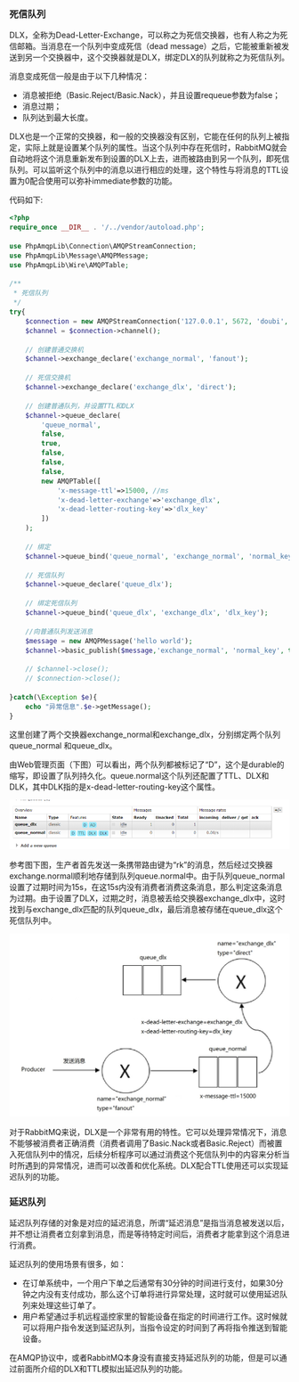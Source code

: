### 死信队列

DLX，全称为Dead-Letter-Exchange，可以称之为死信交换器，也有人称之为死信邮箱。当消息在一个队列中变成死信（dead message）之后，它能被重新被发送到另一个交换器中，这个交换器就是DLX，绑定DLX的队列就称之为死信队列。

消息变成死信一般是由于以下几种情况：

- 消息被拒绝（Basic.Reject/Basic.Nack），并且设置requeue参数为false；
- 消息过期；
- 队列达到最大长度。

DLX也是一个正常的交换器，和一般的交换器没有区别，它能在任何的队列上被指定，实际上就是设置某个队列的属性。当这个队列中存在死信时，RabbitMQ就会自动地将这个消息重新发布到设置的DLX上去，进而被路由到另一个队列，即死信队列。可以监听这个队列中的消息以进行相应的处理，这个特性与将消息的TTL设置为0配合使用可以弥补immediate参数的功能。

代码如下:

```php
<?php
require_once __DIR__ . '/../vendor/autoload.php';

use PhpAmqpLib\Connection\AMQPStreamConnection;
use PhpAmqpLib\Message\AMQPMessage;
use PhpAmqpLib\Wire\AMQPTable;

/**
 * 死信队列
 */
try{
    $connection = new AMQPStreamConnection('127.0.0.1', 5672, 'doubi', '123456');
	$channel = $connection->channel();
    
	// 创建普通交换机
	$channel->exchange_declare('exchange_normal', 'fanout');

	// 死信交换机
	$channel->exchange_declare('exchange_dlx', 'direct');

	// 创建普通队列，并设置TTL和DLX
	$channel->queue_declare(
	    'queue_normal',
	    false,
	    true,
	    false,
	    false,
	    false,
	    new AMQPTable([
	        'x-message-ttl'=>15000,	//ms
	        'x-dead-letter-exchange'=>'exchange_dlx',
	        'x-dead-letter-routing-key'=>'dlx_key'
	    ])
	);

	// 绑定
	$channel->queue_bind('queue_normal', 'exchange_normal', 'normal_key');

	// 死信队列
	$channel->queue_declare('queue_dlx');

	// 绑定死信队列
	$channel->queue_bind('queue_dlx', 'exchange_dlx', 'dlx_key');

	//向普通队列发送消息
	$message = new AMQPMessage('hello world');
	$channel->basic_publish($message,'exchange_normal', 'normal_key', true);

	// $channel->close();
	// $connection->close();

}catch(\Exception $e){
	echo "异常信息".$e->getMessage();
}

```



这里创建了两个交换器exchange_normal和exchange_dlx，分别绑定两个队列queue_normal 和queue_dlx。

由Web管理页面（下图）可以看出，两个队列都被标记了“D”，这个是durable的缩写，即设置了队列持久化。queue.normal这个队列还配置了TTL、DLX和DLK，其中DLK指的是x-dead-letter-routing-key这个属性。

![image-20210319190816002](./image/NeatReader-1616145433294.png)

参考图下图，生产者首先发送一条携带路由键为“rk”的消息，然后经过交换器exchange.normal顺利地存储到队列queue.normal中。由于队列queue_normal设置了过期时间为15s，在这15s内没有消费者消费这条消息，那么判定这条消息为过期。由于设置了DLX，过期之时，消息被丢给交换器exchange_dlx中，这时找到与exchange_dlx匹配的队列queue_dlx，最后消息被存储在queue_dlx这个死信队列中。

![](./image/NeatReader-1616145418150.png)

对于RabbitMQ来说，DLX是一个非常有用的特性。它可以处理异常情况下，消息不能够被消费者正确消费（消费者调用了Basic.Nack或者Basic.Reject）而被置入死信队列中的情况，后续分析程序可以通过消费这个死信队列中的内容来分析当时所遇到的异常情况，进而可以改善和优化系统。DLX配合TTL使用还可以实现延迟队列的功能。



### 延迟队列

延迟队列存储的对象是对应的延迟消息，所谓“延迟消息”是指当消息被发送以后，并不想让消费者立刻拿到消息，而是等待特定时间后，消费者才能拿到这个消息进行消费。

延迟队列的使用场景有很多，如：

- 在订单系统中，一个用户下单之后通常有30分钟的时间进行支付，如果30分钟之内没有支付成功，那么这个订单将进行异常处理，这时就可以使用延迟队列来处理这些订单了。
- 用户希望通过手机远程遥控家里的智能设备在指定的时间进行工作。这时候就可以将用户指令发送到延迟队列，当指令设定的时间到了再将指令推送到智能设备。

在AMQP协议中，或者RabbitMQ本身没有直接支持延迟队列的功能，但是可以通过前面所介绍的DLX和TTL模拟出延迟队列的功能。

